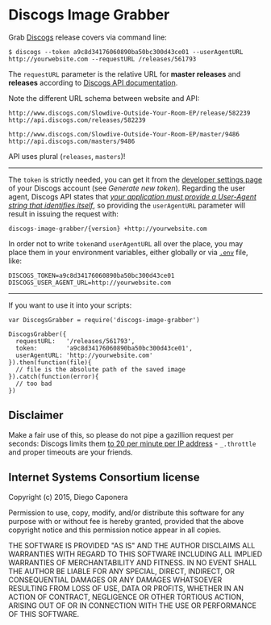 # Discogs Image Grabber

Grab [Discogs](https://www.discogs.com) release covers via command line:

    $ discogs --token a9c8d34176060890ba50bc300d43ce01 --userAgentURL http://yourwebsite.com --requestURL /releases/561793

The `requestURL` parameter is the relative URL for **master releases** and **releases** according to [Discogs API documentation](https://www.discogs.com/developers/#page:database).

Note the different URL schema between website and API:

    http://www.discogs.com/Slowdive-Outside-Your-Room-EP/release/582239
    http://api.discogs.com/releases/582239

    http://www.discogs.com/Slowdive-Outside-Your-Room-EP/master/9486
    http://api.discogs.com/masters/9486

API uses plural (`releases`, `masters`)!

---

The `token` is strictly needed, you can get it from the [developer settings page](https://www.discogs.com/settings/developers) of your Discogs account (see _Generate new token_).
Regarding the user agent, Discogs API states that [_your application must provide a User-Agent string that identifies itself_](https://www.discogs.com/developers/#page:home,header:home-general-information), so providing the `userAgentURL` parameter will result in issuing the request with:

    discogs-image-grabber/{version} +http://yourwebsite.com

In order not to write `token`and `userAgentURL` all over the place, you may place them in your environment variables, either globally or via [`.env`](https://github.com/motdotla/dotenv) file, like:

    DISCOGS_TOKEN=a9c8d34176060890ba50bc300d43ce01
    DISCOGS_USER_AGENT_URL=http://yourwebsite.com

---

If you want to use it into your scripts:

    var DiscogsGrabber = require('discogs-image-grabber')

    DiscogsGrabber({
      requestURL:   '/releases/561793',
      token:        'a9c8d34176060890ba50bc300d43ce01',
      userAgentURL: 'http://yourwebsite.com'
    }).then(function(file){
      // file is the absolute path of the saved image
    }).catch(function(error){
      // too bad
    })

## Disclaimer

Make a fair use of this, so please do not pipe a gazillion request per seconds: Discogs limits them [to 20 per minute per IP address](https://www.discogs.com/developers/#page:home,header:home-rate-limiting) - `_.throttle` and proper timeouts are your friends.

## Internet Systems Consortium license

Copyright (c) 2015, Diego Caponera

Permission to use, copy, modify, and/or distribute this software for any purpose
with or without fee is hereby granted, provided that the above copyright notice
and this permission notice appear in all copies.

THE SOFTWARE IS PROVIDED "AS IS" AND THE AUTHOR DISCLAIMS ALL WARRANTIES WITH
REGARD TO THIS SOFTWARE INCLUDING ALL IMPLIED WARRANTIES OF MERCHANTABILITY AND
FITNESS. IN NO EVENT SHALL THE AUTHOR BE LIABLE FOR ANY SPECIAL, DIRECT,
INDIRECT, OR CONSEQUENTIAL DAMAGES OR ANY DAMAGES WHATSOEVER RESULTING FROM LOSS
OF USE, DATA OR PROFITS, WHETHER IN AN ACTION OF CONTRACT, NEGLIGENCE OR OTHER
TORTIOUS ACTION, ARISING OUT OF OR IN CONNECTION WITH THE USE OR PERFORMANCE OF
THIS SOFTWARE.
